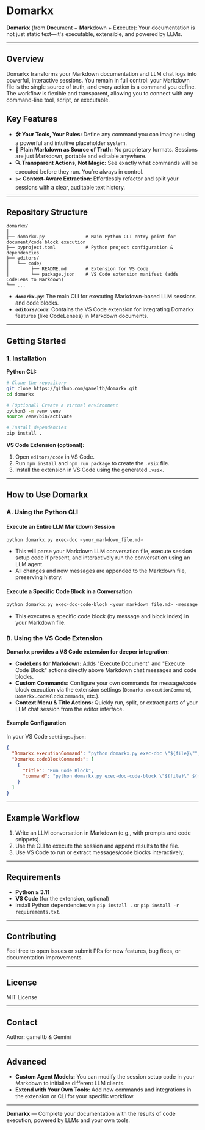 # Domarkx

**Domarkx** (from **Do**cument + **Mark**down + E**x**ecute): Your documentation is not just static text—it's executable, extensible, and powered by LLMs.

---

## Overview

Domarkx transforms your Markdown documentation and LLM chat logs into powerful, interactive sessions. You remain in full control: your Markdown file is the single source of truth, and every action is a command you define. The workflow is flexible and transparent, allowing you to connect with any command-line tool, script, or executable.

## Key Features

- **🛠️ Your Tools, Your Rules:** Define any command you can imagine using a powerful and intuitive placeholder system.
- **📝 Plain Markdown as Source of Truth:** No proprietary formats. Sessions are just Markdown, portable and editable anywhere.
- **🔍 Transparent Actions, Not Magic:** See exactly what commands will be executed before they run. You're always in control.
- ✂️ **Context-Aware Extraction:** Effortlessly refactor and split your sessions with a clear, auditable text history.

---

## Repository Structure

```
domarkx/
│
├── domarkx.py               # Main Python CLI entry point for document/code block execution
├── pyproject.toml           # Python project configuration & dependencies
├── editors/
│   └── code/
│        ├── README.md       # Extension for VS Code
│        └── package.json    # VS Code extension manifest (adds CodeLens to Markdown)
└── ...
```

- **`domarkx.py`**: The main CLI for executing Markdown-based LLM sessions and code blocks.
- **`editors/code`**: Contains the VS Code extension for integrating Domarkx features (like CodeLenses) in Markdown documents.

---

## Getting Started

### 1. Installation

**Python CLI:**

```bash
# Clone the repository
git clone https://github.com/gameltb/domarkx.git
cd domarkx

# (Optional) Create a virtual environment
python3 -m venv venv
source venv/bin/activate

# Install dependencies
pip install .
```

**VS Code Extension (optional):**

1. Open `editors/code` in VS Code.
2. Run `npm install` and `npm run package` to create the `.vsix` file.
3. Install the extension in VS Code using the generated `.vsix`.

---

## How to Use Domarkx

### A. Using the Python CLI

#### Execute an Entire LLM Markdown Session

```bash
python domarkx.py exec-doc <your_markdown_file.md>
```

- This will parse your Markdown LLM conversation file, execute session setup code if present, and interactively run the conversation using an LLM agent.
- All changes and new messages are appended to the Markdown file, preserving history.

#### Execute a Specific Code Block in a Conversation

```bash
python domarkx.py exec-doc-code-block <your_markdown_file.md> <message_index> <code_block_in_message_index>
```

- This executes a specific code block (by message and block index) in your Markdown file.

### B. Using the VS Code Extension

**Domarkx provides a VS Code extension for deeper integration:**

- **CodeLens for Markdown:** Adds "Execute Document" and "Execute Code Block" actions directly above Markdown chat messages and code blocks.
- **Custom Commands:** Configure your own commands for message/code block execution via the extension settings (`Domarkx.executionCommand`, `Domarkx.codeBlockCommands`, etc.).
- **Context Menu & Title Actions:** Quickly run, split, or extract parts of your LLM chat session from the editor interface.

#### Example Configuration

In your VS Code `settings.json`:

```json
{
  "Domarkx.executionCommand": "python domarkx.py exec-doc \"${file}\"",
  "Domarkx.codeBlockCommands": [
    {
      "title": "Run Code Block",
      "command": "python domarkx.py exec-doc-code-block \"${file}\" ${messageIndex} ${codeBlockInMessageIndex}"
    }
  ]
}
```

---

## Example Workflow

1. Write an LLM conversation in Markdown (e.g., with prompts and code snippets).
2. Use the CLI to execute the session and append results to the file.
3. Use VS Code to run or extract messages/code blocks interactively.

---

## Requirements

- **Python ≥ 3.11**
- **VS Code** (for the extension, optional)
- Install Python dependencies via `pip install .` or `pip install -r requirements.txt`.

---

## Contributing

Feel free to open issues or submit PRs for new features, bug fixes, or documentation improvements.

---

## License

MIT License

---

## Contact

Author: gameltb & Gemini

---

## Advanced

- **Custom Agent Models:** You can modify the session setup code in your Markdown to initialize different LLM clients.
- **Extend with Your Own Tools:** Add new commands and integrations in the extension or CLI for your specific workflow.

---

**Domarkx** — Complete your documentation with the results of code execution, powered by LLMs and your own tools.
